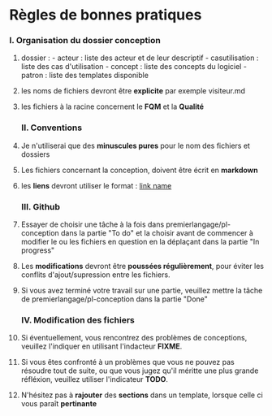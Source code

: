 # Règles de bonnes pratiques

   ### I. Organisation du dossier conception

1. dossier : - acteur : liste des acteur et de leur descriptif
             - casutilisation : liste des cas d'utilisation
             - concept : liste des concepts du logiciel
             - patron : liste des templates disponible
             
2. les noms de fichiers devront être **explicite** par exemple visiteur.md

3. les fichiers à la racine concernent le **FQM** et la **Qualité**


   ### II. Conventions

1. Je n'utiliserai que des **minuscules pures** pour le nom des fichiers et dossiers

2. Les fichiers concernant la conception, doivent être écrit en **markdown**

3. les **liens** devront utiliser le format  : [link name](relative_path/file.md)


   ### III. Github

1. Essayer de choisir une tâche à la fois dans premierlangage/pl-conception dans
la partie "To do" et la choisir avant de commencer à modifier le ou les fichiers
en question en la déplaçant dans la partie "In progress"

2. Les **modifications** devront être **poussées régulièrement**, pour éviter les
conflits d'ajout/supression entre les fichiers.

3. Si vous avez terminé votre travail sur une partie, veuillez mettre la tâche
de premierlangage/pl-conception dans la partie "Done"


   ### IV. Modification des fichiers

1. Si éventuellement, vous rencontrez des problèmes de conceptions, veuillez
l'indiquer en utilisant l'indacteur **FIXME**.

2. Si vous êtes confronté à un problèmes que vous ne pouvez pas résoudre tout de
suite, ou que vous jugez qu'il méritte une plus grande réfléxion, veuillez
utiliser l'indicateur **TODO**.

3. N'hésitez pas à **rajouter** des **sections** dans un template, lorsque celle ci vous
paraît **pertinante**
